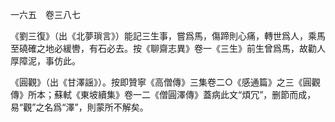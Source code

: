 一六五　卷三八七

《劉三復》（出《北夢瑣言》）能記三生事，嘗爲馬，傷蹄則心痛，轉世爲人，乘馬至磽確之地必緩轡，有石必去。按《聊齋志異》卷一《三生》前生曾爲馬，故勸人厚障泥，事仿此。

《圓觀》（出《甘澤謡》）。按即贊寧《高僧傳》三集卷二○《感通篇》之三《圓觀傳》所本；蘇軾《東坡續集》卷一二《僧圓澤傳》蓋病此文“煩冗”，删節而成，易“觀”之名爲“澤”，則蒙所不解矣。
